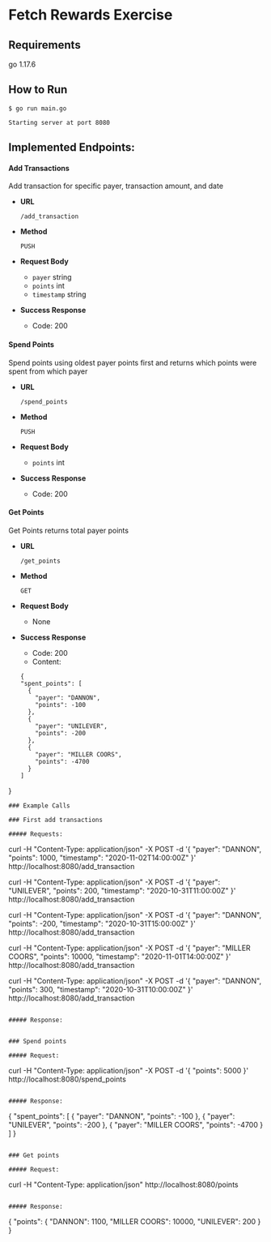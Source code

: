 # Fetch Rewards Exercise

## Requirements
go 1.17.6

## How to Run
    $ go run main.go

    Starting server at port 8080


## Implemented Endpoints:

#### Add Transactions
Add transaction for specific payer, transaction amount, and date
* **URL**

  `/add_transaction`

* **Method**

  `PUSH`

* **Request Body**
  - `payer` string
  - `points` int
  - `timestamp` string


* **Success Response**

  - Code: 200

#### Spend Points
Spend points using oldest payer points first and returns which points were spent from which payer
* **URL**

  `/spend_points`

* **Method**

  `PUSH`

* **Request Body**

  - `points` int


* **Success Response**

  - Code: 200

#### Get Points
Get Points returns total payer points
* **URL**

  `/get_points`

* **Method**

  `GET`

* **Request Body**

  - None


* **Success Response**

  - Code: 200
  - Content:

  ```
  {
  "spent_points": [
    {
      "payer": "DANNON",
      "points": -100
    },
    {
      "payer": "UNILEVER",
      "points": -200
    },
    {
      "payer": "MILLER COORS",
      "points": -4700
    }
  ]
}
```
### Example Calls

### First add transactions

##### Requests:

```
curl -H "Content-Type: application/json" -X POST -d '{ "payer": "DANNON", "points": 1000, "timestamp": "2020-11-02T14:00:00Z" }' http://localhost:8080/add_transaction

curl -H "Content-Type: application/json" -X POST -d '{ "payer": "UNILEVER", "points": 200, "timestamp": "2020-10-31T11:00:00Z" }' http://localhost:8080/add_transaction

curl -H "Content-Type: application/json" -X POST -d '{ "payer": "DANNON", "points": -200, "timestamp": "2020-10-31T15:00:00Z" }' http://localhost:8080/add_transaction

curl -H "Content-Type: application/json" -X POST -d '{ "payer": "MILLER COORS", "points": 10000, "timestamp": "2020-11-01T14:00:00Z" }' http://localhost:8080/add_transaction

curl -H "Content-Type: application/json" -X POST -d '{ "payer": "DANNON", "points": 300, "timestamp": "2020-10-31T10:00:00Z" }' http://localhost:8080/add_transaction
```

##### Response:


### Spend points

##### Request:
```
curl -H "Content-Type: application/json" -X POST -d '{ "points": 5000 }' http://localhost:8080/spend_points
```

##### Response:

```
{
  "spent_points": [
    {
      "payer": "DANNON",
      "points": -100
    },
    {
      "payer": "UNILEVER",
      "points": -200
    },
    {
      "payer": "MILLER COORS",
      "points": -4700
    }
  ]
}
```

### Get points

##### Request:

```
curl -H "Content-Type: application/json" http://localhost:8080/points

```

##### Response:

```
{
  "points": {
    "DANNON": 1100,
    "MILLER COORS": 10000,
    "UNILEVER": 200
  }
}

```
